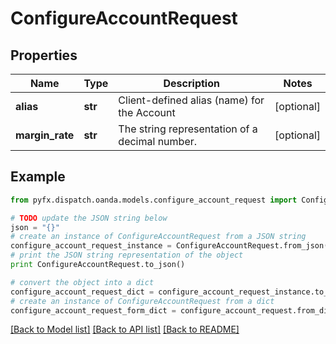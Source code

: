 # ConfigureAccountRequest


## Properties
Name | Type | Description | Notes
------------ | ------------- | ------------- | -------------
**alias** | **str** | Client-defined alias (name) for the Account | [optional] 
**margin_rate** | **str** | The string representation of a decimal number. | [optional] 

## Example

```python
from pyfx.dispatch.oanda.models.configure_account_request import ConfigureAccountRequest

# TODO update the JSON string below
json = "{}"
# create an instance of ConfigureAccountRequest from a JSON string
configure_account_request_instance = ConfigureAccountRequest.from_json(json)
# print the JSON string representation of the object
print ConfigureAccountRequest.to_json()

# convert the object into a dict
configure_account_request_dict = configure_account_request_instance.to_dict()
# create an instance of ConfigureAccountRequest from a dict
configure_account_request_form_dict = configure_account_request.from_dict(configure_account_request_dict)
```
[[Back to Model list]](../README.md#documentation-for-models) [[Back to API list]](../README.md#documentation-for-api-endpoints) [[Back to README]](../README.md)


